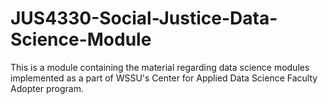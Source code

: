 # JUS4330-Social-Justice-Data-Science-Module
This is a module containing the material regarding data science modules implemented as a part of WSSU's Center for Applied Data Science Faculty Adopter program.
